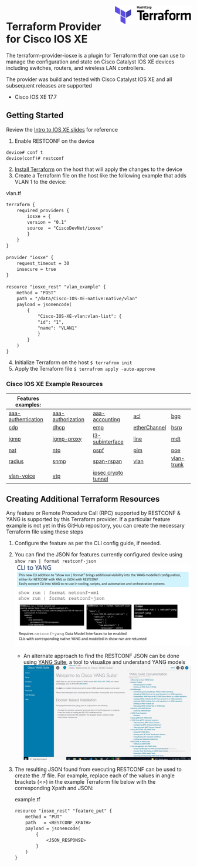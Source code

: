 <a href="https://terraform.io">
    <img src=".github/terraform_logo.svg" alt="Terraform logo" title="Terraform" align="right" height="50" />
</a>

# Terraform Provider for Cisco IOS XE

The terraform-provider-iosxe is a plugin for Terraform that one can use to manage the configuration and state on Cisco Catalyst IOS XE devices including switches, routers, and wireless LAN controllers.

The provider was build and tested with Cisco Catalyst IOS XE and all subsequent releases are supported
- Cisco IOS XE 17.7

## Getting Started
Review the [Intro to IOS XE slides](docs/resources/intro_to_terraform_video.pdf) for reference
1. Enable RESTCONF on the device
```
device# conf t
device(conf)# restconf
```
2. [Install Terraform](https://learn.hashicorp.com/tutorials/terraform/install-cli) on the host that will apply the changes to the device
3. Create a Terraform file on the host like the following example that adds VLAN 1 to the device:

vlan.tf
```
terraform {
    required_providers {
        iosxe = {
        version = "0.1"
        source  = "CiscoDevNet/iosxe"
        }
    }
}

provider "iosxe" {
    request_timeout = 30
    insecure = true
}

resource "iosxe_rest" "vlan_example" {
    method = "POST"
    path = "/data/Cisco-IOS-XE-native:native/vlan"
    payload = jsonencode(
        {
            "Cisco-IOS-XE-vlan:vlan-list": {
            "id": "1",
            "name": "VLAN1"
            }
        }
    )
}
```
4. Initialize Terraform on the host `$ terrafrom init`
5. Apply the Terraform file `$ terrafrom apply -auto-approve`


### Cisco IOS XE Example Resources 

| Features examples: |  |  |  |  | 
| ---- | ---- |---- |---- |---- |
| [aaa-authentication](./examples/examples_tf/aaa-authentication.tf)  | [aaa-authorization](./examples/examples_tf/aaa-authorization.tf)  | [aaa-accounting](./examples/examples_tf/aaa-accounting.tf)  | [acl](./examples/examples_tf/acl.tf)  | [bgp](./examples/examples_tf/bgp.tf)  |
| [cdp](./examples/examples_tf/cdp.tf)  | [dhcp](./examples/examples_tf/dhcp.tf)  | [emp](./examples/examples_tf/emp.tf)  | [etherChannel](./examples/examples_tf/etherChannel.tf)  | [hsrp](./examples/examples_tf/hsrp.tf)  
| [igmp](./examples/examples_tf/igmp.tf)  | [igmp-proxy](./examples/examples_tf/igmp-proxy.tf)  | [l3-subinterface](./examples/examples_tf/l3-subinterface.tf)  | [line](./examples/examples_tf/line.tf)  | [mdt](./examples/examples_tf/mdt.tf)  |
| [nat](./examples/examples_tf/nat.tf)  | [ntp](./examples/examples_tf/ntp.tf)  | [ospf](./examples/examples_tf/ospf.tf)  | [pim](./examples/examples_tf/pim.tf)  | [poe](./examples/examples_tf/poe.tf)  | 
| [radius](./examples/examples_tf/radius.tf)  | [snmp](./examples/examples_tf/snmp.tf)  | [span-rspan](./examples/examples_tf/span-rspan.tf)  | [vlan](./examples/examples_tf/vlan.tf)  | [vlan-trunk](./examples/examples_tf/vlan-trunk.tf)  | 
| [vlan-voice](./examples/examples_tf/vlan-voice.tf)  | [vtp](./examples/examples_tf/vtp.tf) | [ipsec crypto tunnel](./examples/examples_tf/crypto-tunnel.tf) |

## Creating Additional Terraform Resources
Any feature or Remote Procedure Call (RPC) supported by RESTCONF & YANG is supported by this Terraform provider. If a particular feature example is not yet in this GitHub repository, you can create the necessary Terraform file using these steps
1.	Configure the feature as per the CLI config guide, if needed.
1.	You can find the JSON for features currently configured device using `show run | format restconf-json` ![](cli2yang.png)
    -	An alternate approach to find the RESTCONF JSON can be done using [YANG Suite](https://github.com/CiscoDevNet/yangsuite), a tool to visualize and understand YANG models
    ![](restconf_with_yang_suite.gif)
1.  The resulting JSON found from executing RESTCONF can be used to create the .tf file. For example, replace each of the values in angle brackets (<>) in the example Terraform file below with the corresponding Xpath and JSON:

    example.tf
    ```
    resource "iosxe_rest" "feature_put" {
        method = "PUT"
        path   = <RESTCONF_XPATH>
        payload = jsonencode(    
            {
                <JSON_RESPONSE>
            }
        )
    }
    ```
